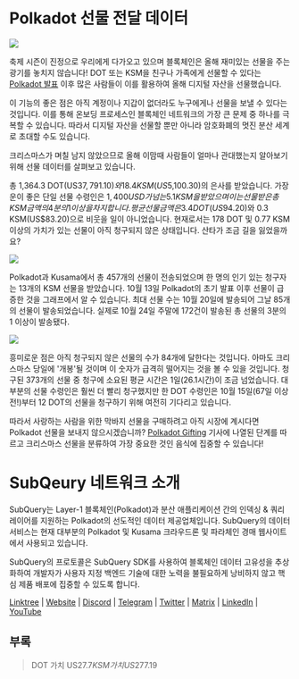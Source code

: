 # Polkadot 선물 전달 데이터

![](https://miro.medium.com/max/1400/1*Y_Fm1wWLcN9lAbWr0KK1qA.png)

축제 시즌이 진정으로 우리에게 다가오고 있으며 블록체인은 올해 재미있는 선물을 주는 광기를 놓치지 않습니다! DOT 또는 KSM을 친구나 가족에게 선물할 수 있다는 [Polkadot 발표](https://polkadot.network/blog/introducing-polkadot-kusama-gifts/) 이후 많은 사람들이 이를 활용하여 올해 디지털 자산을 선물했습니다.

이 기능의 좋은 점은 아직 계정이나 지갑이 없더라도 누구에게나 선물을 보낼 수 있다는 것입니다. 이를 통해 온보딩 프로세스인 블록체인 네트워크의 가장 큰 문제 중 하나를 극복할 수 있습니다. 따라서 디지털 자산을 선물할 뿐만 아니라 암호화폐의 멋진 분산 세계로 초대할 수도 있습니다.

크리스마스가 며칠 남지 않았으므로 올해 이맘때 사람들이 얼마나 관대했는지 알아보기 위해 선물 데이터를 살펴보고 있습니다.

총 1,364.3 DOT(US$37,791.10)와 18.4 KSM(US$5,100.30)의 은사를 받았습니다. 가장 운이 좋은 단일 선물 수령인은 $1,400 USD가 넘는 5.1 KSM을 받았으며 이는 선물 받은 총 KSM 금액의 4분의 1 이상을 차지합니다. 평균 선물 금액은 3.4 DOT(US$94.20)와 0.3 KSM(US$83.20)으로 비웃을 일이 아니었습니다.  현재로서는 178 DOT 및 0.77 KSM 이상의 가치가 있는 선물이 아직 청구되지 않은 상태입니다. 산타가 조금 길을 잃었을까요?

![](https://miro.medium.com/max/1400/0*39FkrB8c1ZE2LhlU)

Polkadot과 Kusama에서 총 457개의 선물이 전송되었으며 한 명의 인기 있는 청구자는 13개의 KSM 선물을 받았습니다. 10월 13일 Polkadot의 초기 발표 이후 선물이 급증한 것을 그래프에서 알 수 있습니다. 최대 선물 수는 10월 20일에 발송되어 그날 85개의 선물이 발송되었습니다. 실제로 10월 24일 주말에 172건이 발송된 총 선물의 3분의 1 이상이 발송됐다.

![](https://miro.medium.com/max/1400/0*F12i2JCMl0YOwaLG)

흥미로운 점은 아직 청구되지 않은 선물의 수가 84개에 달한다는 것입니다. 아마도 크리스마스 당일에 '개봉'될 것이며 이 숫자가 급격히 떨어지는 것을 볼 수 있을 것입니다. 청구된 373개의 선물 중 청구에 소요된 평균 시간은 1일(26.1시간)이 조금 넘었습니다. 대부분의 선물 수령인은 훨씬 더 빨리 청구했지만 한 DOT 수령인은 10월 15일(67일 이상 전!)부터 12 DOT의 선물을 청구하기 위해 여전히 기다리고 있습니다.

따라서 사랑하는 사람을 위한 막바지 선물을 구매하려고 아직 시장에 계시다면 Polkadot 선물을 보내지 않으시겠습니까?  [Polkadot Gifting](https://polkadot.network/blog/introducing-polkadot-kusama-gifts/) 기사에 나열된 단계를 따르고 크리스마스 선물을 분류하여 가장 중요한 것인 음식에 집중할 수 있습니다!

# SubQeury 네트워크 소개

SubQuery는 Layer-1 블록체인(Polkadot)과 분산 애플리케이션 간의 인덱싱 & 쿼리 레이어를 지원하는 Polkadot의 선도적인 데이터 제공업체입니다. SubQuery의 데이터 서비스는 현재 대부분의 Polkadot 및 Kusama 크라우드론 및 파라체인 경매 웹사이트에서 사용되고 있습니다.

SubQuery의 프로토콜은 SubQuery SDK를 사용하여 블록체인 데이터 고유성을 추상화하여 개발자가 사용자 지정 백엔드 기술에 대한 노력을 불필요하게 낭비하지 않고 핵심 제품 배포에 집중할 수 있도록 합니다.

​​​​[Linktree](https://linktr.ee/subquerynetwork)  |  [Website](https://subquery.network/)  |  [Discord](https://discord.com/invite/78zg8aBSMG)  |  [Telegram](https://t.me/subquerynetwork)  |  [Twitter](https://twitter.com/subquerynetwork)  |  [Matrix](https://matrix.to/#/#subquery:matrix.org)  |  [LinkedIn](https://www.linkedin.com/company/subquery)  |  [YouTube](https://www.youtube.com/channel/UCi1a6NUUjegcLHDFLr7CqLw)

## 부록

> DOT 가치 US$27.7 KSM 가치 US$277.19
